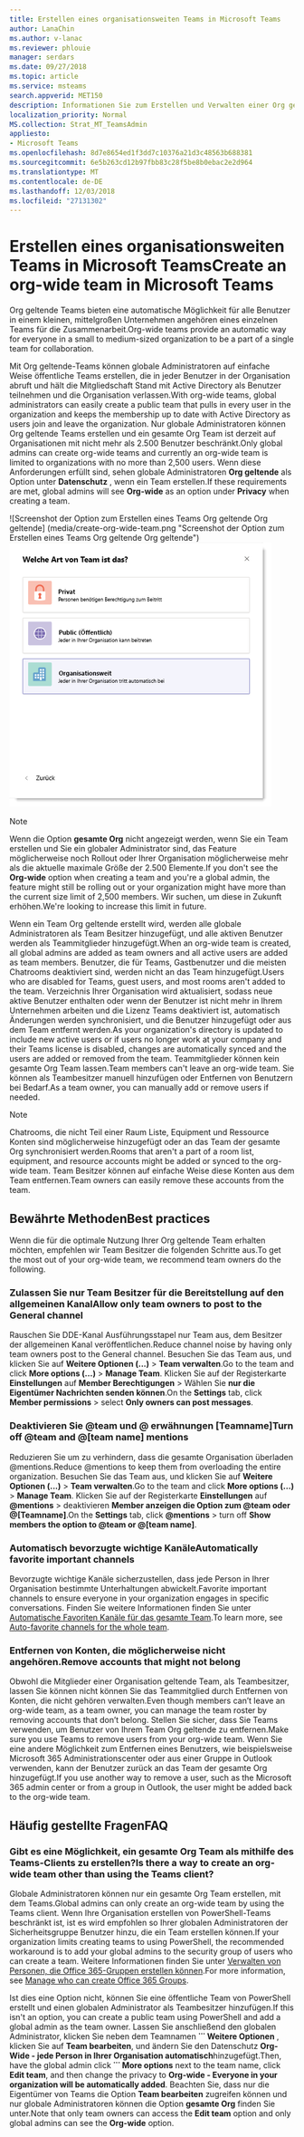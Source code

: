 ```yaml
---
title: Erstellen eines organisationsweiten Teams in Microsoft Teams
author: LanaChin
ms.author: v-lanac
ms.reviewer: phlouie
manager: serdars
ms.date: 09/27/2018
ms.topic: article
ms.service: msteams
search.appverid: MET150
description: Informationen Sie zum Erstellen und Verwalten einer Org geltende Team in Teams.
localization_priority: Normal
MS.collection: Strat_MT_TeamsAdmin
appliesto:
- Microsoft Teams
ms.openlocfilehash: 8d7e8654ed1f3dd7c10376a21d3c48563b688381
ms.sourcegitcommit: 6e5b263cd12b97fbb83c28f5be8b0ebac2e2d964
ms.translationtype: MT
ms.contentlocale: de-DE
ms.lasthandoff: 12/03/2018
ms.locfileid: "27131302"
---
```

# <a name="create-an-org-wide-team-in-microsoft-teams"></a><span data-ttu-id="24162-103">Erstellen eines organisationsweiten Teams in Microsoft Teams</span><span class="sxs-lookup"><span data-stu-id="24162-103">Create an org-wide team in Microsoft Teams</span></span>

<span data-ttu-id="24162-104">Org geltende Teams bieten eine automatische Möglichkeit für alle Benutzer in einem kleinen, mittelgroßen Unternehmen angehören eines einzelnen Teams für die Zusammenarbeit.</span><span class="sxs-lookup"><span data-stu-id="24162-104">Org-wide teams provide an automatic way for everyone in a small to medium-sized organization to be a part of a single team for collaboration.</span></span> 
 
<span data-ttu-id="24162-105">Mit Org geltende-Teams können globale Administratoren auf einfache Weise öffentliche Teams erstellen, die in jeder Benutzer in der Organisation abruft und hält die Mitgliedschaft Stand mit Active Directory als Benutzer teilnehmen und die Organisation verlassen.</span><span class="sxs-lookup"><span data-stu-id="24162-105">With org-wide teams, global administrators can easily create a public team that pulls in every user in the organization and keeps the membership up to date with Active Directory as users join and leave the organization.</span></span> <span data-ttu-id="24162-106">Nur globale Administratoren können Org geltende Teams erstellen und ein gesamte Org Team ist derzeit auf Organisationen mit nicht mehr als 2.500 Benutzer beschränkt.</span><span class="sxs-lookup"><span data-stu-id="24162-106">Only global admins can create org-wide teams and currently an org-wide team is limited to organizations with no more than 2,500 users.</span></span> <span data-ttu-id="24162-107">Wenn diese Anforderungen erfüllt sind, sehen globale Administratoren **Org geltende** als Option unter **Datenschutz** , wenn ein Team erstellen.</span><span class="sxs-lookup"><span data-stu-id="24162-107">If these requirements are met, global admins will see **Org-wide** as an option under **Privacy** when creating a team.</span></span>

<span data-ttu-id="24162-108">![Screenshot der Option zum Erstellen eines Teams Org geltende Org geltende] (media/create-org-wide-team.png "Screenshot der Option zum Erstellen eines Teams Org geltende Org geltende")</span><span class="sxs-lookup"><span data-stu-id="24162-108">![Screen shot of the Org-wide option to create an org-wide team](media/create-org-wide-team.png "Screen shot of the Org-wide option to create an org-wide team")</span></span>

> [!NOTE]
> <span data-ttu-id="24162-109">Wenn die Option **gesamte Org** nicht angezeigt werden, wenn Sie ein Team erstellen und Sie ein globaler Administrator sind, das Feature möglicherweise noch Rollout oder Ihrer Organisation möglicherweise mehr als die aktuelle maximale Größe der 2.500 Elemente.</span><span class="sxs-lookup"><span data-stu-id="24162-109">If you don't see the **Org-wide** option when creating a team and you're a global admin, the feature might still be rolling out or your organization might have more than the current size limit of 2,500 members.</span></span> <span data-ttu-id="24162-110">Wir suchen, um diese in Zukunft erhöhen.</span><span class="sxs-lookup"><span data-stu-id="24162-110">We're looking to increase this limit in future.</span></span>

<span data-ttu-id="24162-111">Wenn ein Team Org geltende erstellt wird, werden alle globale Administratoren als Team Besitzer hinzugefügt, und alle aktiven Benutzer werden als Teammitglieder hinzugefügt.</span><span class="sxs-lookup"><span data-stu-id="24162-111">When an org-wide team is created, all global admins are added as team owners and all active users are added as team members.</span></span> <span data-ttu-id="24162-112">Benutzer, die für Teams, Gastbenutzer und die meisten Chatrooms deaktiviert sind, werden nicht an das Team hinzugefügt.</span><span class="sxs-lookup"><span data-stu-id="24162-112">Users who are disabled for Teams, guest users, and most rooms aren't added to the team.</span></span> <span data-ttu-id="24162-113">Verzeichnis Ihrer Organisation wird aktualisiert, sodass neue aktive Benutzer enthalten oder wenn der Benutzer ist nicht mehr in Ihrem Unternehmen arbeiten und die Lizenz Teams deaktiviert ist, automatisch Änderungen werden synchronisiert, und die Benutzer hinzugefügt oder aus dem Team entfernt werden.</span><span class="sxs-lookup"><span data-stu-id="24162-113">As your organization's directory is updated to include new active users or if users no longer work at your company and their Teams license is disabled, changes are automatically synced and the users are added or removed from the team.</span></span> <span data-ttu-id="24162-114">Teammitglieder können kein gesamte Org Team lassen.</span><span class="sxs-lookup"><span data-stu-id="24162-114">Team members can't leave an org-wide team.</span></span> <span data-ttu-id="24162-115">Sie können als Teambesitzer manuell hinzufügen oder Entfernen von Benutzern bei Bedarf.</span><span class="sxs-lookup"><span data-stu-id="24162-115">As a team owner, you can manually add or remove users if needed.</span></span>

> [!NOTE]
> <span data-ttu-id="24162-116">Chatrooms, die nicht Teil einer Raum Liste, Equipment und Ressource Konten sind möglicherweise hinzugefügt oder an das Team der gesamte Org synchronisiert werden.</span><span class="sxs-lookup"><span data-stu-id="24162-116">Rooms that aren't a part of a room list, equipment, and resource accounts might be added or synced to the org-wide team.</span></span> <span data-ttu-id="24162-117">Team Besitzer können auf einfache Weise diese Konten aus dem Team entfernen.</span><span class="sxs-lookup"><span data-stu-id="24162-117">Team owners can easily remove these accounts from the team.</span></span>

## <a name="best-practices"></a><span data-ttu-id="24162-118">Bewährte Methoden</span><span class="sxs-lookup"><span data-stu-id="24162-118">Best practices</span></span>
<span data-ttu-id="24162-119">Wenn die für die optimale Nutzung Ihrer Org geltende Team erhalten möchten, empfehlen wir Team Besitzer die folgenden Schritte aus.</span><span class="sxs-lookup"><span data-stu-id="24162-119">To get the most out of your org-wide team, we recommend team owners do the following.</span></span>

### <a name="allow-only-team-owners-to-post-to-the-general-channel"></a><span data-ttu-id="24162-120">Zulassen Sie nur Team Besitzer für die Bereitstellung auf den allgemeinen Kanal</span><span class="sxs-lookup"><span data-stu-id="24162-120">Allow only team owners to post to the General channel</span></span>
<span data-ttu-id="24162-121">Rauschen Sie DDE-Kanal Ausführungsstapel nur Team aus, dem Besitzer der allgemeinen Kanal veröffentlichen.</span><span class="sxs-lookup"><span data-stu-id="24162-121">Reduce channel noise by having only team owners post to the General channel.</span></span> <span data-ttu-id="24162-122">Besuchen Sie das Team aus, und klicken Sie auf **Weitere Optionen (...)**  >  **Team verwalten**.</span><span class="sxs-lookup"><span data-stu-id="24162-122">Go to the team and click **More options (…)** > **Manage Team**.</span></span> <span data-ttu-id="24162-123">Klicken Sie auf der Registerkarte **Einstellungen** auf **Member Berechtigungen** > Wählen Sie **nur die Eigentümer Nachrichten senden können**.</span><span class="sxs-lookup"><span data-stu-id="24162-123">On the **Settings** tab, click **Member permissions** > select **Only owners can post messages**.</span></span>
### <a name="turn-off-team-and-team-name-mentions"></a><span data-ttu-id="24162-124">Deaktivieren Sie @team und @ erwähnungen [Teamname]</span><span class="sxs-lookup"><span data-stu-id="24162-124">Turn off @team and @[team name] mentions</span></span>
 <span data-ttu-id="24162-125">Reduzieren Sie um zu verhindern, dass die gesamte Organisation überladen @mentions.</span><span class="sxs-lookup"><span data-stu-id="24162-125">Reduce @mentions to keep them from overloading the entire organization.</span></span> <span data-ttu-id="24162-126">Besuchen Sie das Team aus, und klicken Sie auf **Weitere Optionen (...)**  >  **Team verwalten**.</span><span class="sxs-lookup"><span data-stu-id="24162-126">Go to the team and click **More options (…)** > **Manage Team**.</span></span> <span data-ttu-id="24162-127">Klicken Sie auf der Registerkarte **Einstellungen** auf **@mentions** > deaktivieren **Member anzeigen die Option zum @team oder @[Teamname]**.</span><span class="sxs-lookup"><span data-stu-id="24162-127">On the **Settings** tab, click **@mentions** > turn off **Show members the option to @team or @[team name]**.</span></span> 
### <a name="automatically-favorite-important-channels"></a><span data-ttu-id="24162-128">Automatisch bevorzugte wichtige Kanäle</span><span class="sxs-lookup"><span data-stu-id="24162-128">Automatically favorite important channels</span></span>
 <span data-ttu-id="24162-129">Bevorzugte wichtige Kanäle sicherzustellen, dass jede Person in Ihrer Organisation bestimmte Unterhaltungen abwickelt.</span><span class="sxs-lookup"><span data-stu-id="24162-129">Favorite important channels to ensure everyone in your organization engages in specific conversations.</span></span> <span data-ttu-id="24162-130">Finden Sie weitere Informationen finden Sie unter [Automatische Favoriten Kanäle für das gesamte Team](https://support.office.com/article/auto-favorite-channels-for-the-whole-team-a948272c-5aa5-429c-863c-4e1e1cd6b0f6).</span><span class="sxs-lookup"><span data-stu-id="24162-130">To learn more, see [Auto-favorite channels for the whole team](https://support.office.com/article/auto-favorite-channels-for-the-whole-team-a948272c-5aa5-429c-863c-4e1e1cd6b0f6).</span></span>

### <a name="remove-accounts-that-might-not-belong"></a><span data-ttu-id="24162-131">Entfernen von Konten, die möglicherweise nicht angehören.</span><span class="sxs-lookup"><span data-stu-id="24162-131">Remove accounts that might not belong</span></span>
<span data-ttu-id="24162-132">Obwohl die Mitglieder einer Organisation geltende Team, als Teambesitzer, lassen Sie können nicht können Sie das Teammitglied durch Entfernen von Konten, die nicht gehören verwalten.</span><span class="sxs-lookup"><span data-stu-id="24162-132">Even though members can’t leave an org-wide team, as a team owner, you can manage the team roster by removing accounts that don’t belong.</span></span> <span data-ttu-id="24162-133">Stellen Sie sicher, dass Sie Teams verwenden, um Benutzer von Ihrem Team Org geltende zu entfernen.</span><span class="sxs-lookup"><span data-stu-id="24162-133">Make sure you use Teams to remove users from your org-wide team.</span></span>  <span data-ttu-id="24162-134">Wenn Sie eine andere Möglichkeit zum Entfernen eines Benutzers, wie beispielsweise Microsoft 365 Administrationscenter oder aus einer Gruppe in Outlook verwenden, kann der Benutzer zurück an das Team der gesamte Org hinzugefügt.</span><span class="sxs-lookup"><span data-stu-id="24162-134">If you use another way to remove a user, such as the Microsoft 365 admin center or from a group in Outlook, the user might be added back to the org-wide team.</span></span> 

## <a name="faq"></a><span data-ttu-id="24162-135">Häufig gestellte Fragen</span><span class="sxs-lookup"><span data-stu-id="24162-135">FAQ</span></span>

### <a name="is-there-a-way-to-create-an-org-wide-team-other-than-using-the-teams-client"></a><span data-ttu-id="24162-136">Gibt es eine Möglichkeit, ein gesamte Org Team als mithilfe des Teams-Clients zu erstellen?</span><span class="sxs-lookup"><span data-stu-id="24162-136">Is there a way to create an org-wide team other than using the Teams client?</span></span> 

<span data-ttu-id="24162-137">Globale Administratoren können nur ein gesamte Org Team erstellen, mit dem Teams.</span><span class="sxs-lookup"><span data-stu-id="24162-137">Global admins can only create an org-wide team by using the Teams client.</span></span> <span data-ttu-id="24162-138">Wenn Ihre Organisation erstellen von PowerShell-Teams beschränkt ist, ist es wird empfohlen so Ihrer globalen Administratoren der Sicherheitsgruppe Benutzer hinzu, die ein Team erstellen können.</span><span class="sxs-lookup"><span data-stu-id="24162-138">If your organization limits creating teams to using PowerShell, the recommended workaround is to add your global admins to the security group of users who can create a team.</span></span> <span data-ttu-id="24162-139">Weitere Informationen finden Sie unter [Verwalten von Personen, die Office 365-Gruppen erstellen können](https://docs.microsoft.com/office365/admin/create-groups/manage-creation-of-groups).</span><span class="sxs-lookup"><span data-stu-id="24162-139">For more information, see [Manage who can create Office 365 Groups](https://docs.microsoft.com/office365/admin/create-groups/manage-creation-of-groups).</span></span> 

<span data-ttu-id="24162-140">Ist dies eine Option nicht, können Sie eine öffentliche Team von PowerShell erstellt und einen globalen Administrator als Teambesitzer hinzufügen.</span><span class="sxs-lookup"><span data-stu-id="24162-140">If this isn't an option, you can create a public team using PowerShell and add a global admin as the team owner.</span></span> <span data-ttu-id="24162-141">Lassen Sie anschließend den globalen Administrator, klicken Sie neben dem Teamnamen **˙˙˙ Weitere Optionen** , klicken Sie auf **Team bearbeiten**, und ändern Sie den Datenschutz **Org-Wide - jede Person in Ihrer Organisation automatisch**hinzugefügt.</span><span class="sxs-lookup"><span data-stu-id="24162-141">Then, have the global admin click **˙˙˙ More options** next to the team name, click **Edit team**, and then change the privacy to **Org-wide - Everyone in your organization will be automatically added**.</span></span> <span data-ttu-id="24162-142">Beachten Sie, dass nur die Eigentümer von Teams die Option **Team bearbeiten** zugreifen können und nur globale Administratoren können die Option **gesamte Org** finden Sie unter.</span><span class="sxs-lookup"><span data-stu-id="24162-142">Note that only team owners can access the **Edit team** option and only global admins can see the **Org-wide** option.</span></span>

